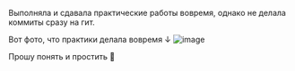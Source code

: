 Выполняла и сдавала практические работы вовремя, однако не делала коммиты сразу на гит.

Вот фото, что практики делала вовремя ↓
![image](https://github.com/KaterinaZAB/mobile/assets/59415539/f9171ded-05cb-415c-a8ab-c42ffc107ff6)


Прошу понять и простить 🙏
